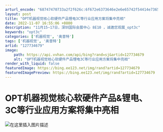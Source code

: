 ```yaml
---
arturl_encode: "68747470733a2f2f626c:6f672e6373646e2e6e65742f54414e73656e6c696e4c494e2f:61727469636c652f64657461696c732f313237373334363739"
layout: post
title: "OPT机器视觉核心软硬件产品锂电3C等行业应用方案将集中亮相"
date: 2022-11-07 16:55:06 +0800
description: "11月15~17日，深圳国际会展中心 8E10 ，诚邀您观展_opt3c"
keywords: "opt3c"
categories: ['机器视觉', '奥普特']
tags: ['机器视觉', '奥普特']
artid: "127734679"
image:
    path: https://api.vvhan.com/api/bing?rand=sj&artid=127734679
    alt: "OPT机器视觉核心软硬件产品锂电3C等行业应用方案将集中亮相"
render_with_liquid: false
featuredImage: https://bing.ee123.net/img/rand?artid=127734679
featuredImagePreview: https://bing.ee123.net/img/rand?artid=127734679
---
```


# OPT机器视觉核心软硬件产品&锂电、3C等行业应用方案将集中亮相

![在这里插入图片描述](https://i-blog.csdnimg.cn/blog_migrate/157397ba09d9503f374a382e2ea09d5e.png#pic_center)